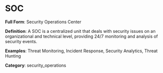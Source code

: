 # SOC

**Full Form**: Security Operations Center

**Definition**: A SOC is a centralized unit that deals with security issues on an organizational and technical level, providing 24/7 monitoring and analysis of security events.

**Examples**: Threat Monitoring, Incident Response, Security Analytics, Threat Hunting

**Category**: security_operations
